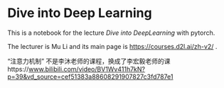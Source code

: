 # Dive into Deep Learning
This is a notebook for the lecture *Dive into DeepLearning* with pytorch.

The lecturer is Mu Li and its main page is https://courses.d2l.ai/zh-v2/ .

“注意力机制” 不是李沐老师的课程，换成了李宏毅老师的课https://www.bilibili.com/video/BV1Wv411h7kN?p=39&vd_source=cef51383a88608291907827c3fd787e1